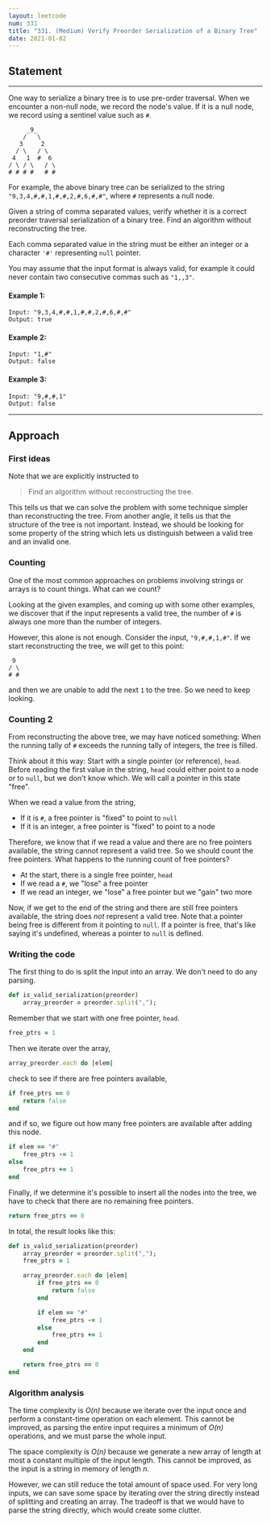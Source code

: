 ```yaml
---
layout: leetcode
num: 331
title: "331. (Medium) Verify Preorder Serialization of a Binary Tree"
date: 2021-01-02
---
```


## Statement
---

One way to serialize a binary tree is to use pre-order traversal. When we encounter a non-null node, we record the node's value. If it is a null node, we record using a sentinel value such as `#`.

```
     _9_
    /   \
   3     2
  / \   / \
 4   1  #  6
/ \ / \   / \
# # # #   # #
```

For example, the above binary tree can be serialized to the string `"9,3,4,#,#,1,#,#,2,#,6,#,#"`, where `#` represents a null node.

Given a string of comma separated values, verify whether it is a correct preorder traversal serialization of a binary tree. Find an algorithm without reconstructing the tree.

Each comma separated value in the string must be either an integer or a character `'#'` representing `null` pointer.

You may assume that the input format is always valid, for example it could never contain two consecutive commas such as `"1,,3"`.

#### Example 1:
```
Input: "9,3,4,#,#,1,#,#,2,#,6,#,#"
Output: true
```

#### Example 2:
```
Input: "1,#"
Output: false
```

#### Example 3:
```
Input: "9,#,#,1"
Output: false
```
---
## Approach

### First ideas

Note that we are explicitly instructed to
> Find an algorithm without reconstructing the tree.

This tells us that we can solve the problem with some technique simpler than reconstructing the tree. From another angle, it tells us that the structure of the tree is not important. Instead, we should be looking for some property of the string which lets us distinguish between a valid tree and an invalid one.

### Counting

One of the most common approaches on problems involving strings or arrays is to count things. What can we count?

Looking at the given examples, and coming up with some other examples, we discover that if the input represents a valid tree, the number of `#` is always one more than the number of integers.

However, this alone is not enough. Consider the input, `"9,#,#,1,#"`. If we start reconstructing the tree, we will get to this point:
```
 9
/ \
# #
```
and then we are unable to add the next `1` to the tree. So we need to keep looking.

### Counting 2

From reconstructing the above tree, we may have noticed something: When the running tally of `#` exceeds the running tally of integers, the tree is filled.

Think about it this way: Start with a single pointer (or reference), `head`. Before reading the first value in the string, `head` could either point to a node or to `null`, but we don't know which. We will call a pointer in this state "free".

When we read a value from the string,
- If it is `#`, a free pointer is "fixed" to point to `null`
- If it is an integer, a free pointer is "fixed" to point to a node

Therefore, we know that if we read a value and there are no free pointers available, the string cannot represent a valid tree. So we should count the free pointers. What happens to the running count of free pointers?

- At the start, there is a single free pointer, `head`
- If we read a `#`, we "lose" a free pointer
- If we read an integer, we "lose" a free pointer but we "gain" two more

Now, if we get to the end of the string and there are still free pointers available, the string does *not* represent a valid tree. Note that a pointer being free is different from it pointing to `null`. If a pointer is free, that's like saying it's undefined, whereas a pointer to `null` is defined.

### Writing the code

The first thing to do is split the input into an array. We don't need to do any parsing.
```ruby
def is_valid_serialization(preorder)
    array_preorder = preorder.split(",");
```

Remember that we start with one free pointer, `head`.
```ruby
free_ptrs = 1
```

Then we iterate over the array,
```ruby
array_preorder.each do |elem|
```

check to see if there are free pointers available,
```ruby
if free_ptrs == 0
    return false
end
```

and if so, we figure out how many free pointers are available after adding this node.
```ruby
if elem == "#"
    free_ptrs -= 1
else
    free_ptrs += 1
end
```

Finally, if we determine it's possible to insert all the nodes into the tree, we have to check that there are no remaining free pointers.
```ruby
return free_ptrs == 0
```

In total, the result looks like this:
```ruby
def is_valid_serialization(preorder)
    array_preorder = preorder.split(",");
    free_ptrs = 1

    array_preorder.each do |elem|
        if free_ptrs == 0
            return false
        end

        if elem == "#"
            free_ptrs -= 1
        else
            free_ptrs += 1
        end
    end

    return free_ptrs == 0
end
```

### Algorithm analysis

The time complexity is *O(n)* because we iterate over the input once and perform a constant-time operation on each element. This cannot be improved, as parsing the entire input requires a minimum of *O(n)* operations, and we must parse the whole input.

The space complexity is *O(n)* because we generate a new array of length at most a constant multiple of the input length. This cannot be improved, as the input is a string in memory of length *n*.

However, we can still reduce the total amount of space used. For very long inputs, we can save some space by iterating over the string directly instead of splitting and creating an array. The tradeoff is that we would have to parse the string directly, which would create some clutter.
